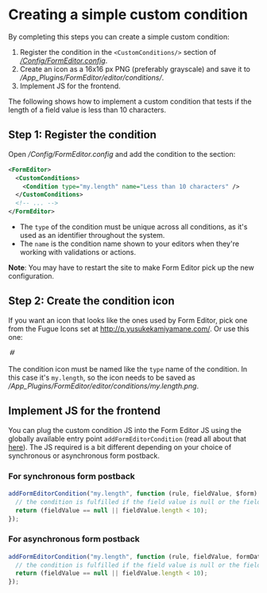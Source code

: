 # Creating a simple custom condition
By completing this steps you can create a simple custom condition:

1. Register the condition in the `<CustomConditions/>` section of [*/Config/FormEditor.config*](../Source/Umbraco/Config/FormEditor.config).
2. Create an icon as a 16x16 px PNG (preferably grayscale) and save it to */App_Plugins/FormEditor/editor/conditions/*.
3. Implement JS for the frontend.

The following shows how to implement a custom condition that tests if the length of a field value is less than 10 characters.

## Step 1: Register the condition
Open */Config/FormEditor.config* and add the condition to the <CustomConditions/> section:

```xml
<FormEditor>
  <CustomConditions>
    <Condition type="my.length" name="Less than 10 characters" />
  </CustomConditions>
  <!-- ... -->
</FormEditor>
```

* The `type` of the condition must be unique across all conditions, as it's used as an identifier throughout the system. 
* The `name` is the condition name shown to your editors when they're working with validations or actions. 

**Note**: You may have to restart the site to make Form Editor pick up the new configuration.

## Step 2: Create the condition icon
If you want an icon that looks like the ones used by Form Editor, pick one from  the Fugue Icons set at http://p.yusukekamiyamane.com/. Or use this one:

![Number icon](img/my.length.png)

The condition icon must be named like the `type` name of the condition. In this case it's `my.length`, so the icon needs to be saved as */App_Plugins/FormEditor/editor/conditions/my.length.png*.

## Implement JS for the frontend
You can plug the custom condition JS into the Form Editor JS using the globally available entry point `addFormEditorCondition` (read all about that [here](extend_condition_advanced.md#implement-js-for-the-frontend)). The JS required is a bit different depending on your choice of synchronous or asynchronous form postback.

### For synchronous form postback
```js
addFormEditorCondition("my.length", function (rule, fieldValue, $form) {
  // the condition is fulfilled if the field value is null or the field value length is less than 10 characters
  return (fieldValue == null || fieldValue.length < 10);
});
```

### For asynchronous form postback
```js
addFormEditorCondition("my.length", function (rule, fieldValue, formData) {
  // the condition is fulfilled if the field value is null or the field value length is less than 10
  return (fieldValue == null || fieldValue.length < 10);
});
```

